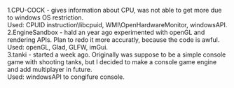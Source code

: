 1.CPU-COCK - gives information about CPU, was not able to get more due to windows OS restriction.<br>
Used: CPUID instruction\libcpuid, WMI\OpenHardwareMonitor, windowsAPI.<br>
2.EngineSandbox - hald an year ago experimented with openGL and rendering APIs. Plan to redo it more accuratly, because the code is awful.<br>
Used: openGL, Glad, GLFW, imGui.<br>
3.tanki - started a week ago. Originally was suppose to be a simple console game with shooting tanks, but I decided to make a console game engine and add multiplayer in future. <br>
Used: windowsAPI to congifure console. <br>
